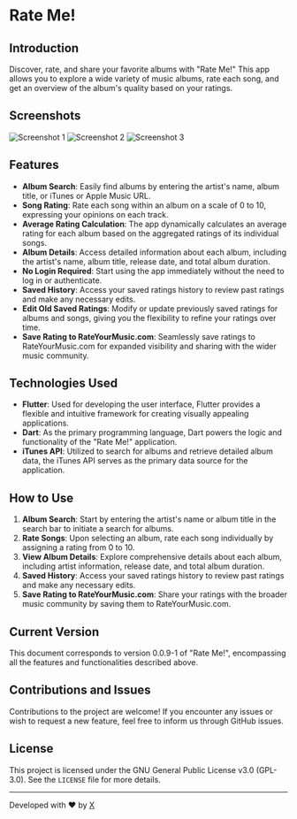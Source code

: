# Rate Me!

## Introduction
Discover, rate, and share your favorite albums with "Rate Me!" This app allows you to explore a wide variety of music albums, rate each song, and get an overview of the album's quality based on your ratings.

## Screenshots
![Screenshot 1](screenshot1.png)
![Screenshot 2](screenshot2.png)
![Screenshot 3](screenshot3.png)

## Features
- **Album Search**: Easily find albums by entering the artist's name, album title, or iTunes or Apple Music URL.
- **Song Rating**: Rate each song within an album on a scale of 0 to 10, expressing your opinions on each track.
- **Average Rating Calculation**: The app dynamically calculates an average rating for each album based on the aggregated ratings of its individual songs.
- **Album Details**: Access detailed information about each album, including the artist's name, album title, release date, and total album duration.
- **No Login Required**: Start using the app immediately without the need to log in or authenticate.
- **Saved History**: Access your saved ratings history to review past ratings and make any necessary edits.
- **Edit Old Saved Ratings**: Modify or update previously saved ratings for albums and songs, giving you the flexibility to refine your ratings over time.
- **Save Rating to RateYourMusic.com**: Seamlessly save ratings to RateYourMusic.com for expanded visibility and sharing with the wider music community.

## Technologies Used
- **Flutter**: Used for developing the user interface, Flutter provides a flexible and intuitive framework for creating visually appealing applications.
- **Dart**: As the primary programming language, Dart powers the logic and functionality of the "Rate Me!" application.
- **iTunes API**: Utilized to search for albums and retrieve detailed album data, the iTunes API serves as the primary data source for the application.

## How to Use
1. **Album Search**: Start by entering the artist's name or album title in the search bar to initiate a search for albums.
2. **Rate Songs**: Upon selecting an album, rate each song individually by assigning a rating from 0 to 10.
3. **View Album Details**: Explore comprehensive details about each album, including artist information, release date, and total album duration.
4. **Saved History**: Access your saved ratings history to review past ratings and make any necessary edits.
5. **Save Rating to RateYourMusic.com**: Share your ratings with the broader music community by saving them to RateYourMusic.com.

## Current Version
This document corresponds to version 0.0.9-1 of "Rate Me!", encompassing all the features and functionalities described above.

## Contributions and Issues
Contributions to the project are welcome! If you encounter any issues or wish to request a new feature, feel free to inform us through GitHub issues.

## License
This project is licensed under the GNU General Public License v3.0 (GPL-3.0). See the `LICENSE` file for more details.

---
Developed with ♥ by [X](https://github.com/ALi3naTEd0)
